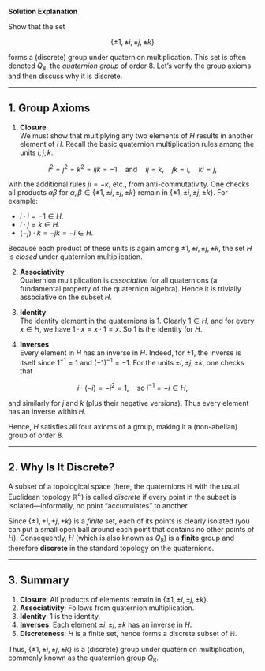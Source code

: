 **Solution Explanation**

Show that the set  

$$ \lbrace \pm 1, \pm i, \pm j, \pm k \rbrace $$

forms a (discrete) group under quaternion multiplication. This set is often denoted $Q_8$, the *quaternion group* of order 8. Let’s verify the group axioms and then discuss why it is discrete.

---

## 1. Group Axioms

1. **Closure**  
   We must show that multiplying any two elements of $H$ results in another element of $H$. Recall the basic quaternion multiplication rules among the units $i, j, k$:

$$ i^2 = j^2 = k^2 = ijk = -1 \quad\text{and}\quad ij = k, \quad jk = i, \quad ki = j, $$

   with the additional rules $ji = -k$, etc., from anti-commutativity. One checks all products $\alpha \beta$ for $\alpha, \beta \in \lbrace \pm 1, \pm i, \pm j, \pm k \rbrace$ remain in $\lbrace \pm 1, \pm i, \pm j, \pm k \rbrace$. For example:

   - $i \cdot i = -1 \in H$.  
   - $i \cdot j = k \in H$.  
   - $(-j) \cdot k = -j k = -i \in H$.

   Because each product of these units is again among $\pm 1, \pm i, \pm j, \pm k$, the set $H$ is *closed* under quaternion multiplication.

2. **Associativity**  
   Quaternion multiplication is *associative* for all quaternions (a fundamental property of the quaternion algebra). Hence it is trivially associative on the subset $H$.

3. **Identity**  
   The identity element in the quaternions is $1$. Clearly $1 \in H$, and for every $x \in H$, we have $1 \cdot x = x \cdot 1 = x$. So $1$ is the identity for $H$.

4. **Inverses**  
   Every element in $H$ has an inverse in $H$. Indeed, for $\pm 1$, the inverse is itself since $1^{-1} = 1$ and $(-1)^{-1} = -1$. For the units $\pm i, \pm j, \pm k$, one checks that

$$ i \cdot (-i) = -i^2 = 1, \quad \text{so } i^{-1} = -i \in H, $$

   and similarly for $j$ and $k$ (plus their negative versions). Thus every element has an inverse within $H$.

Hence, $H$ satisfies all four axioms of a group, making it a (non-abelian) group of order 8.

---

## 2. Why Is It Discrete?

A subset of a topological space (here, the quaternions $\mathbb{H}$ with the usual Euclidean topology $\mathbb{R}^4$) is called *discrete* if every point in the subset is isolated—informally, no point “accumulates” to another.  

Since $\{\pm 1, \pm i, \pm j, \pm k\}$ is a *finite* set, each of its points is clearly isolated (you can put a small open ball around each point that contains no other points of $H$). Consequently, $H$ (which is also known as $Q_8$) is a **finite** group and therefore **discrete** in the standard topology on the quaternions.

---

## 3. Summary

1. **Closure**: All products of elements remain in $\lbrace \pm 1, \pm i, \pm j, \pm k \rbrace$.  
2. **Associativity**: Follows from quaternion multiplication.  
3. **Identity**: $1$ is the identity.  
4. **Inverses**: Each element $\pm i, \pm j, \pm k$ has an inverse in $H$.  
5. **Discreteness**: $H$ is a finite set, hence forms a discrete subset of $\mathbb{H}$.

Thus, $\lbrace \pm 1, \pm i, \pm j, \pm k \rbrace$ is a (discrete) group under quaternion multiplication, commonly known as the quaternion group $Q_8$.

